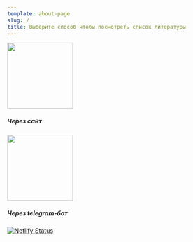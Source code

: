 ```yaml
---
template: about-page
slug: /
title: Выберите способ чтобы посмотреть список литературы 
---
```

<div><a href="/homework"><img src="/assets/www_png_1542359.png" width="150px"></a>
<h5>Через сайт</h5>
<a href="https://t.me/iteratureStolinGymnasium_9b_bot"><img src="/assets/2gsjgna1uruvUuS7ndh9YqVwYGPLVszbFLwwpAYXYSaZZBvN8zaZyBPhB52VpeXrUa9qt6hCrXzmzAr52VR7TuixNhPiXhk1nWWcNjjqmDoncxbWLe.png" width="150px"></a>
<h5>Через telegram-бот</h5></div>


[![Netlify Status](https://api.netlify.com/api/v1/badges/29642afc-c00d-4ac8-b703-c5018f066cf6/deploy-status)](https://app.netlify.com/sites/listofliteraturestolin/deploys)
